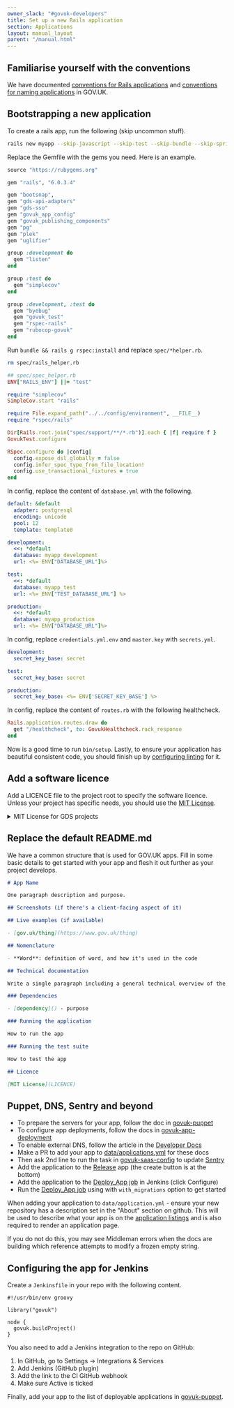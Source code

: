 ```yaml
---
owner_slack: "#govuk-developers"
title: Set up a new Rails application
section: Applications
layout: manual_layout
parent: "/manual.html"
---
```


[mit-license]: https://en.wikipedia.org/wiki/MIT_License
[govuk-puppet]: https://github.com/alphagov/govuk-puppet/blob/master/docs/adding-a-new-app.md#including-the-app-on-machines
[govuk-puppet-jenkins]: https://github.com/alphagov/govuk-puppet/blob/master/hieradata/common.yaml
[dns]: https://docs.publishing.service.gov.uk/manual/dns.html#making-changes-to-publishing-service-gov-uk
[govuk-saas-config]: https://github.com/alphagov/govuk-saas-config
[govuk-app-deployment]: https://github.com/alphagov/govuk-app-deployment
[sentry]: https://sentry.io/settings/govuk/teams/
[release]: https://release.publishing.service.gov.uk/applications
[deploy-jenkins]: https://deploy.integration.publishing.service.gov.uk/job/Deploy_App/
[docs-applications]: https://github.com/alphagov/govuk-developer-docs/blob/master/data/applications.yml

## Familiarise yourself with the conventions

We have documented [conventions for Rails
applications](/manual/conventions-for-rails-applications.html) and
[conventions for naming applications](/manual/naming.html) in GOV.UK.

## Bootstrapping a new application

To create a rails app, run the following (skip uncommon stuff).

```sh
rails new myapp --skip-javascript --skip-test --skip-bundle --skip-spring --skip-action-cable --skip-action-mailer --skip-active-storage
```

Replace the Gemfile with the gems you need. Here is an example.

```rb
source "https://rubygems.org"

gem "rails", "6.0.3.4"

gem "bootsnap",
gem "gds-api-adapters"
gem "gds-sso"
gem "govuk_app_config"
gem "govuk_publishing_components"
gem "pg"
gem "plek"
gem "uglifier"

group :development do
  gem "listen"
end

group :test do
  gem "simplecov"
end

group :development, :test do
  gem "byebug"
  gem "govuk_test"
  gem "rspec-rails"
  gem "rubocop-govuk"
end
```

Run `bundle && rails g rspec:install` and replace `spec/*helper.rb`.

```sh
rm spec/rails_helper.rb
```

```rb
## spec/spec_helper.rb
ENV["RAILS_ENV"] ||= "test"

require "simplecov"
SimpleCov.start "rails"

require File.expand_path("../../config/environment", __FILE__)
require "rspec/rails"

Dir[Rails.root.join("spec/support/**/*.rb")].each { |f| require f }
GovukTest.configure

RSpec.configure do |config|
  config.expose_dsl_globally = false
  config.infer_spec_type_from_file_location!
  config.use_transactional_fixtures = true
end
```

In config, replace the content of `database.yml` with the following.

```yaml
default: &default
  adapter: postgresql
  encoding: unicode
  pool: 12
  template: template0

development:
  <<: *default
  database: myapp_development
  url: <%= ENV["DATABASE_URL"]%>

test:
  <<: *default
  database: myapp_test
  url: <%= ENV["TEST_DATABASE_URL"] %>

production:
  <<: *default
  database: myapp_production
  url: <%= ENV["DATABASE_URL"]%>
```

In config, replace `credentials.yml.env` and `master.key` with `secrets.yml`.

```yaml
development:
  secret_key_base: secret

test:
  secret_key_base: secret

production:
  secret_key_base: <%= ENV['SECRET_KEY_BASE'] %>
```

In config, replace the content of `routes.rb` with the following healthcheck.

```rb
Rails.application.routes.draw do
  get "/healthcheck", to: GovukHealthcheck.rack_response
end
```

Now is a good time to run `bin/setup`. Lastly, to ensure your application has
beautiful consistent code, you should finish up by
[configuring linting](/manual/configure-linting.html) for it.

## Add a software licence

Add a LICENCE file to the project root to specify the software licence. Unless
your project has specific needs, you should use the [MIT License][mit-license].

<details markdown="block">

<summary>MIT License for GDS projects</summary>

```
The MIT License (MIT)

Copyright (c) <year> Crown Copyright (Government Digital Service)

Permission is hereby granted, free of charge, to any person obtaining a copy
of this software and associated documentation files (the "Software"), to deal
in the Software without restriction, including without limitation the rights
to use, copy, modify, merge, publish, distribute, sublicense, and/or sell
copies of the Software, and to permit persons to whom the Software is
furnished to do so, subject to the following conditions:

The above copyright notice and this permission notice shall be included in all
copies or substantial portions of the Software.

THE SOFTWARE IS PROVIDED "AS IS", WITHOUT WARRANTY OF ANY KIND, EXPRESS OR
IMPLIED, INCLUDING BUT NOT LIMITED TO THE WARRANTIES OF MERCHANTABILITY,
FITNESS FOR A PARTICULAR PURPOSE AND NONINFRINGEMENT. IN NO EVENT SHALL THE
AUTHORS OR COPYRIGHT HOLDERS BE LIABLE FOR ANY CLAIM, DAMAGES OR OTHER
LIABILITY, WHETHER IN AN ACTION OF CONTRACT, TORT OR OTHERWISE, ARISING FROM,
OUT OF OR IN CONNECTION WITH THE SOFTWARE OR THE USE OR OTHER DEALINGS IN THE
SOFTWARE.
```

</details>

## Replace the default README.md

We have a common structure that is used for GOV.UK apps. Fill in some basic
details to get started with your app and flesh it out further as your project
develops.

```markdown
# App Name

One paragraph description and purpose.

## Screenshots (if there's a client-facing aspect of it)

## Live examples (if available)

- [gov.uk/thing](https://www.gov.uk/thing)

## Nomenclature

- **Word**: definition of word, and how it's used in the code

## Technical documentation

Write a single paragraph including a general technical overview of the app.

### Dependencies

- [dependency]() - purpose

### Running the application

How to run the app

### Running the test suite

How to test the app

## Licence

[MIT License](LICENCE)
```

## Puppet, DNS, Sentry and beyond

* To prepare the servers for your app, follow the doc in [govuk-puppet]
* To configure app deployments, follow the docs in [govuk-app-deployment]
* To enable external DNS, follow the article in the [Developer Docs][dns]
* Make a PR to add your app to [data/applications.yml][docs-applications] for these docs
* Then ask 2nd line to run the task in [govuk-saas-config] to update [Sentry]
* Add the application to the [Release] app (the create button is at the bottom)
* Add the application to the [Deploy_App job][deploy-jenkins] in Jenkins (click Configure)
* Run the [Deploy_App job][deploy-jenkins] using with `with_migrations` option to get started

When adding your application to `data/application.yml` - ensure your new repository has
a description set in the "About" section on github. This will be used to describe what your app
is on the [application listings](https://docs.publishing.service.gov.uk/#applications) and is also
required to render an application page.

If you do not do this, you may see Middleman errors when the docs are building which reference
attempts to modify a frozen empty string.

## Configuring the app for Jenkins

Create a `Jenkinsfile` in your repo with the following content.

```
#!/usr/bin/env groovy

library("govuk")

node {
  govuk.buildProject()
}
```

You also need to add a Jenkins integration to the repo on GitHub:

1. In GitHub, go to Settings -&gt; Integrations & Services
2. Add Jenkins (GitHub plugin)
3. Add the link to the CI GitHub webhook
4. Make sure Active is ticked

Finally, add your app to the list of deployable applications in [govuk-puppet].
